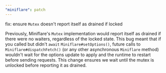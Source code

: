 ```yaml
---
"miniflare": patch
---
```


fix: ensure `Mutex` doesn't report itself as drained if locked

Previously, Miniflare's `Mutex` implementation would report itself as drained
if there were no waiters, regardless of the locked state. This bug meant that
if you called but didn't `await` `Miniflare#setOptions()`, future calls to
`Miniflare#dispatchFetch()` (or any other asynchronous `Miniflare` method)
wouldn't wait for the options update to apply and the runtime to restart before
sending requests. This change ensures we wait until the mutex is unlocked before
reporting it as drained.
